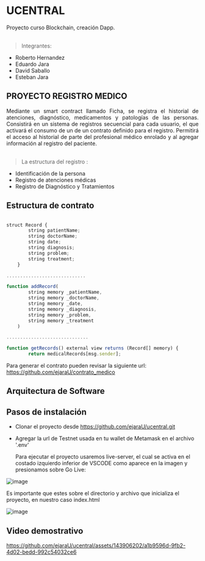# UCENTRAL
Proyecto curso Blockchain, creación Dapp.<br><br>
>Integrantes:<br> 
* Roberto Hernandez<br>
* Eduardo Jara<br>
* David Saballo<br>
* Esteban Jara<br>

## PROYECTO REGISTRO MEDICO
<div align='justify'>
Mediante un smart contract llamado Ficha, se registra el historial de atenciones, diagnóstico, medicamentos y patologías de las personas. Consistirá en un sistema de registros secuencial para cada usuario, el que activará el consumo de un de un contrato definido para el registro. Permitirá el acceso al historial de parte del profesional médico enrolado y al agregar información al registro del paciente.<br><br>
</div>

> La estructura del registro :
- Identificación de la persona
- Registro de atenciones médicas
- Registro de Diagnóstico y Tratamientos

## Estructura de contrato

```javascript

struct Record {
        string patientName;
        string doctorName;
        string date;
        string diagnosis;
        string problem;
        string treatment;
    }

.............................

function addRecord(
        string memory _patientName,
        string memory _doctorName,
        string memory _date,
        string memory _diagnosis,
        string memory _problem,
        string memory _treatment
    )

..............................

function getRecords() external view returns (Record[] memory) {
        return medicalRecords[msg.sender];
```

Para generar el contrato pueden revisar la siguiente url: https://github.com/ejaraU/contrato_medico

## Arquitectura de Software




## Pasos de instalación

- Clonar el proyecto desde https://github.com/ejaraU/ucentral.git
- Agregar la url de Testnet usada en tu wallet de Metamask en el archivo '.env'

  Para ejecutar el proyecto usaremos live-server, el cual se activa en el costado izquierdo inferior de VSCODE como aparece en la imagen y presionamos sobre Go Live: <br>
  
![image](https://github.com/ejaraU/ucentral/assets/143906202/68858291-5c52-4e4a-81b0-9e468ce02d02)

Es importante que estes sobre el directorio y archivo que inicializa el proyecto, en nuestro caso index.html 

![image](https://github.com/ejaraU/ucentral/assets/143906202/c1927ab6-ef8e-4d40-b4ed-c010078b1a20)<br>


## Video demostrativo

https://github.com/ejaraU/ucentral/assets/143906202/a1b9596d-9fb2-4d02-bedd-992c54032ce6





